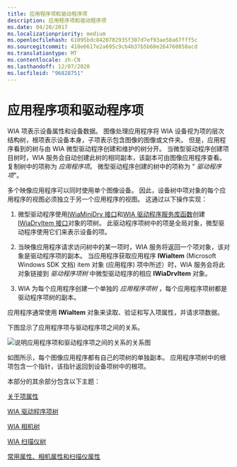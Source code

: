 ```yaml
---
title: 应用程序项和驱动程序项
description: 应用程序项和驱动程序项
ms.date: 04/20/2017
ms.localizationpriority: medium
ms.openlocfilehash: 61095bdc8420702935f307d7ef93ae58a67fff5c
ms.sourcegitcommit: 418e6617e2a695c9cb4b37b5b60e264760858acd
ms.translationtype: MT
ms.contentlocale: zh-CN
ms.lasthandoff: 12/07/2020
ms.locfileid: "96828751"
---
```

# <a name="application-items-and-driver-items"></a>应用程序项和驱动程序项





WIA 项表示设备属性和设备数据。 图像处理应用程序将 WIA 设备视为项的层次结构树，根项表示设备本身，子项表示包含图像的图像或文件夹。 但是，应用程序看到的树与由 WIA 微型驱动程序创建和维护的树分开。 当微型驱动程序创建项目树时，WIA 服务会自动创建此树的相同副本，该副本可由图像应用程序查看。 复制树中的项称为 *应用程序项*。 微型驱动程序创建的树中的项称为 " *驱动程序项*"。

多个映像应用程序可以同时使用单个图像设备。 因此，设备树中项对象的每个应用程序的视图必须独立于另一个应用程序的视图。 这通过以下操作实现：

1.  微型驱动程序使用[IWiaMiniDrv 接口](/windows-hardware/drivers/ddi/wiamindr_lh/nn-wiamindr_lh-iwiaminidrv)和[WIA 驱动程序服务库函数](/windows-hardware/drivers/ddi/wiamdef/index)创建[IWiaDrvItem 接口](/windows-hardware/drivers/ddi/wiamindr_lh/nn-wiamindr_lh-iwiadrvitem)对象的项树。 此驱动程序项树中的项是全局对象，微型驱动程序使用它们来表示设备的项。

2.  当映像应用程序请求访问树中的某一项时，WIA 服务将返回一个项对象，该对象是驱动程序项的副本。 当应用程序获取应用程序 **IWiaItem** (Microsoft Windows SDK 文档) item 对象 (应用程序) 项中所述）时，WIA 服务会将此对象链接到 *驱动程序项树* 中微型驱动程序的相应 **IWiaDrvItem** 对象。

3.  WIA 为每个应用程序创建一个单独的 *应用程序项树* ，每个应用程序项树都是驱动程序项树的副本。

应用程序通常使用 **IWiaItem** 对象来读取、验证和写入项属性，并请求项数据。

下图显示了应用程序项与驱动程序项之间的关系。

![说明应用程序项和驱动程序项之间的关系的关系图](images/art-5.png)

如图所示，每个图像应用程序都有自己的项树的单独副本。 应用程序项树中的根项包含一个指针，该指针返回到设备项树中的根项。

本部分的其余部分包含以下主题：

[关于项属性](about-item-properties.md)

[WIA 驱动程序项树](wia-driver-item-tree.md)

[WIA 相机树](wia-camera-tree.md)

[WIA 扫描仪树](wia-scanner-tree.md)

[常用属性、相机属性和扫描仪属性](common--camera--and-scanner-properties.md)

 

